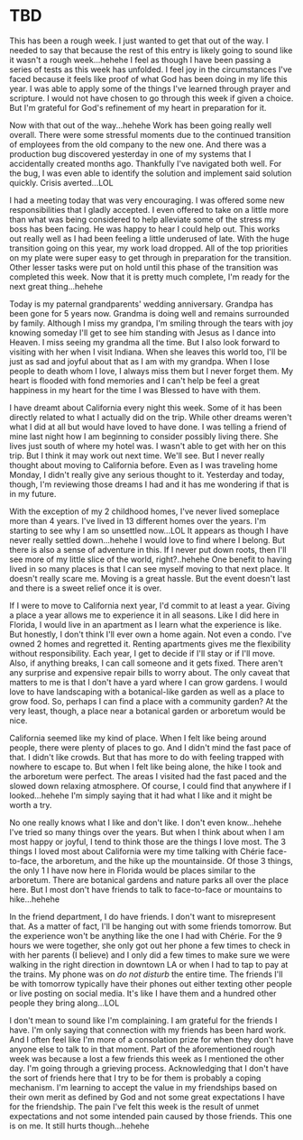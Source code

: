 # TBD

This has been a rough week. I just wanted to get that out of the way. I needed to say that because the rest of this entry is likely going to sound like it wasn't a rough week...hehehe I feel as though I have been passing a series of tests as this week has unfolded. I feel joy in the circumstances I've faced because it feels like proof of what God has been doing in my life this year. I was able to apply some of the things I've learned through prayer and scripture. I would not have chosen to go through this week if given a choice. But I'm grateful for God's refinement of my heart in preparation for it.

Now with that out of the way...hehehe Work has been going really well overall. There were some stressful moments due to the continued transition of employees from the old company to the new one. And there was a production bug discovered yesterday in one of my systems that I accidentally created months ago. Thankfully I've navigated both well. For the bug, I was even able to identify the solution and implement said solution quickly. Crisis averted...LOL

I had a meeting today that was very encouraging. I was offered some new responsibilities that I gladly accepted. I even offered to take on a little more than what was being considered to help alleviate some of the stress my boss has been facing. He was happy to hear I could help out. This works out really well as I had been feeling a little underused of late. With the huge transition going on this year, my work load dropped. All of the top priorities on my plate were super easy to get through in preparation for the transition. Other lesser tasks were put on hold until this phase of the transition was completed this week. Now that it is pretty much complete, I'm ready for the next great thing...hehehe

Today is my paternal grandparents' wedding anniversary. Grandpa has been gone for 5 years now. Grandma is doing well and remains surrounded by family. Although I miss my grandpa, I'm smiling through the tears with joy knowing someday I'll get to see him standing with Jesus as I dance into Heaven. I miss seeing my grandma all the time. But I also look forward to visiting with her when I visit Indiana. When she leaves this world too, I'll be just as sad and joyful about that as I am with my grandpa. When I lose people to death whom I love, I always miss them but I never forget them. My heart is flooded with fond memories and I can't help be feel a great happiness in my heart for the time I was Blessed to have with them.

I have dreamt about California every night this week. Some of it has been directly related to what I actually did on the trip. While other dreams weren't what I did at all but would have loved to have done. I was telling a friend of mine last night how I am beginning to consider possibly living there. She lives just south of where my hotel was. I wasn't able to get with her on this trip. But I think it may work out next time. We'll see. But I never really thought about moving to California before. Even as I was traveling home Monday, I didn't really give any serious thought to it. Yesterday and today, though, I'm reviewing those dreams I had and it has me wondering if that is in my future.

With the exception of my 2 childhood homes, I've never lived someplace more than 4 years. I've lived in 13 different homes over the years. I'm starting to see why I am so unsettled now...LOL It appears as though I have never really settled down...hehehe I would love to find where I belong. But there is also a sense of adventure in this. If I never put down roots, then I'll see more of my little slice of the world, right?..hehehe One benefit to having lived in so many places is that I can see myself moving to that next place. It doesn't really scare me. Moving is a great hassle. But the event doesn't last and there is a sweet relief once it is over.

If I were to move to California next year, I'd commit to at least a year. Giving a place a year allows me to experience it in all seasons. Like I did here in Florida, I would live in an apartment as I learn what the experience is like. But honestly, I don't think I'll ever own a home again. Not even a condo. I've owned 2 homes and regretted it. Renting apartments gives me the flexibility without responsibility. Each year, I get to decide if I'll stay or if I'll move. Also, if anything breaks, I can call someone and it gets fixed. There aren't any surprise and expensive repair bills to worry about. The only caveat that matters to me is that I don't have a yard where I can grow gardens. I would love to have landscaping with a botanical-like garden as well as a place to grow food. So, perhaps I can find a place with a community garden? At the very least, though, a place near a botanical garden or arboretum would be nice.

California seemed like my kind of place. When I felt like being around people, there were plenty of places to go. And I didn't mind the fast pace of that. I didn't like crowds. But that has more to do with feeling trapped with nowhere to escape to. But when I felt like being alone, the hike I took and the arboretum were perfect. The areas I visited had the fast paced and the slowed down relaxing atmosphere. Of course, I could find that anywhere if I looked...hehehe I'm simply saying that it had what I like and it might be worth a try.

No one really knows what I like and don't like. I don't even know...hehehe I've tried so many things over the years. But when I think about when I am most happy or joyful, I tend to think those are the things I love most. The 3 things I loved most about California were my time talking with Chérie face-to-face, the arboretum, and the hike up the mountainside. Of those 3 things, the only 1 I have now here in Florida would be places similar to the arboretum. There are botanical gardens and nature parks all over the place here. But I most don't have friends to talk to face-to-face or mountains to hike...hehehe

In the friend department, I do have friends. I don't want to misrepresent that. As a matter of fact, I'll be hanging out with some friends tomorrow. But the experience won't be anything like the one I had with Chérie. For the 9 hours we were together, she only got out her phone a few times to check in with her parents (I believe) and I only did a few times to make sure we were walking in the right direction in downtown LA or when I had to tap to pay at the trains. My phone was on *do not disturb* the entire time. The friends I'll be with tomorrow typically have their phones out either texting other people or live posting on social media. It's like I have them and a hundred other people they bring along...LOL

I don't mean to sound like I'm complaining. I am grateful for the friends I have. I'm only saying that connection with my friends has been hard work. And I often feel like I'm more of a consolation prize for when they don't have anyone else to talk to in that moment. Part of the aforementioned rough week was because a lost a few friends this week as I mentioned the other day. I'm going through a grieving process. Acknowledging that I don't have the sort of friends here that I try to be for them is probably a coping mechanism. I'm learning to accept the value in my friendships based on their own merit as defined by God and not some great expectations I have for the friendship. The pain I've felt this week is the result of unmet expectations and not some intended pain caused by those friends. This one is on me. It still hurts though...hehehe

